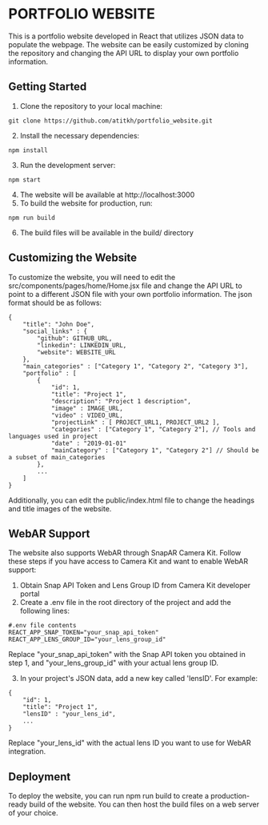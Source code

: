 # PORTFOLIO WEBSITE

This is a portfolio website developed in React that utilizes JSON data to populate the webpage. The website can be easily customized by cloning the repository and changing the API URL to display your own portfolio information.

## Getting Started

1) Clone the repository to your local machine: 
```
git clone https://github.com/atitkh/portfolio_website.git
```
2) Install the necessary dependencies: 
```
npm install
```
3) Run the development server: 
```
npm start
```
4) The website will be available at http://localhost:3000
5) To build the website for production, run: 
```
npm run build
```
6) The build files will be available in the build/ directory

## Customizing the Website

To customize the website, you will need to edit the src/components/pages/home/Home.jsx file and change the API URL to point to a different JSON file with your own portfolio information. The json format should be as follows:

```
{
    "title": "John Doe",
    "social_links" : {
        "github": GITHUB_URL,
        "linkedin": LINKEDIN_URL,
        "website": WEBSITE_URL
    },
    "main_categories" : ["Category 1", "Category 2", "Category 3"],
    "portfolio" : [
        {
            "id": 1,
            "title": "Project 1",
            "description": "Project 1 description",
            "image" : IMAGE_URL,
            "video" : VIDEO_URL,
            "projectLink" : [ PROJECT_URL1, PROJECT_URL2 ],
            "categories" : ["Category 1", "Category 2"], // Tools and languages used in project
            "date" : "2019-01-01"
            "mainCategory" : ["Category 1", "Category 2"] // Should be a subset of main_categories
        },
        ...
    ]
}
```

Additionally, you can edit the public/index.html file to change the headings and title images of the website.

## WebAR Support

The website also supports WebAR through SnapAR Camera Kit. Follow these steps if you have access to Camera Kit and want to enable WebAR support:

1) Obtain Snap API Token and Lens Group ID from Camera Kit developer portal
2) Create a .env file in the root directory of the project and add the following lines:

```
#.env file contents
REACT_APP_SNAP_TOKEN="your_snap_api_token"
REACT_APP_LENS_GROUP_ID="your_lens_group_id"
```
Replace "your_snap_api_token" with the Snap API token you obtained in step 1, and "your_lens_group_id" with your actual lens group ID.

3) In your project's JSON data, add a new key called 'lensID'. For example:

```
{
    "id": 1,
    "title": "Project 1",
    "lensID" : "your_lens_id",
    ...
}
``` 
Replace "your_lens_id" with the actual lens ID you want to use for WebAR integration.

## Deployment

To deploy the website, you can run npm run build to create a production-ready build of the website. You can then host the build files on a web server of your choice.